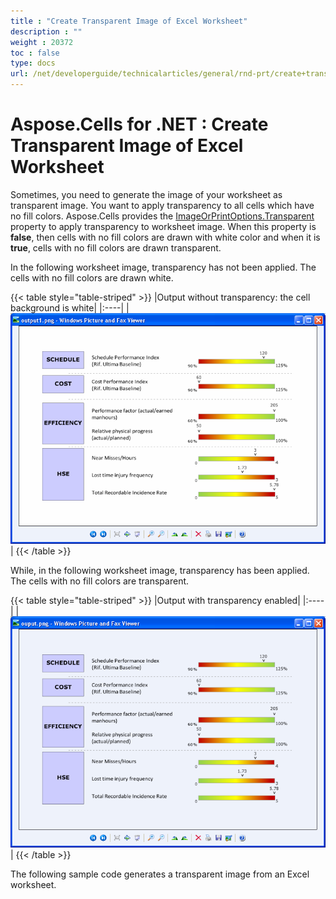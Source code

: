 ```yaml
---
title : "Create Transparent Image of Excel Worksheet" 
description : "" 
weight : 20372 
toc : false
type: docs
url: /net/developerguide/technicalarticles/general/rnd-prt/create+transparent+image+of+excel+worksheet/
---
```


# Aspose.Cells for .NET : Create Transparent Image of Excel Worksheet


Sometimes, you need to generate the image of your worksheet as transparent image. You want to apply transparency to all cells which have no fill colors. Aspose.Cells provides the [ImageOrPrintOptions.Transparent](https://apireference.aspose.com/net/cells/aspose.cells.rendering/imageorprintoptions/properties/transparent) property to apply transparency to worksheet image. When this property is **false**, then cells with no fill colors are drawn with white color and when it is **true**, cells with no fill colors are drawn transparent.

In the following worksheet image, transparency has not been applied. The cells with no fill colors are drawn white.

{{< table style="table-striped" >}}
|Output without transparency: the cell background is white|
|:----|
|![image](5112562.png)|
{{< /table >}}

While, in the following worksheet image, transparency has been applied. The cells with no fill colors are transparent.

{{< table style="table-striped" >}}
|Output with transparency enabled|
|:----|
|![image](5112565.png)|
{{< /table >}}

The following sample code generates a transparent image from an Excel worksheet.

